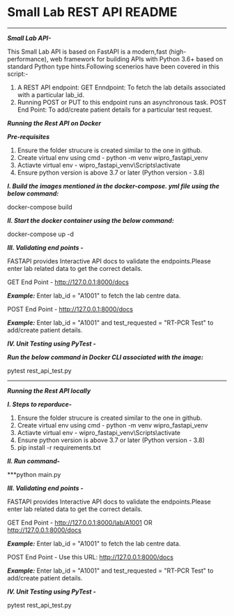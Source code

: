 # Small Lab REST API README
----------------------------

***Small Lab API-***</br>

This Small Lab API is based on FastAPI is a modern,fast (high-performance), web framework for building APIs with Python 3.6+ based on standard Python type hints.Following scenerios have
been covered in this script:-
1. A REST API endpoint: GET Enndpoint: To fetch the lab details associated with a particular lab_id.
2. Running POST or PUT to this endpoint runs an asynchronous task. 
   POST End Point: To add/create patient details for a particular test request.
   
***Running the Rest API on Docker***</br>

***Pre-requisites***</br>

1. Ensure the folder strucure is created similar to the one in github.</br>
2. Create virtual env using cmd - python -m venv wipro_fastapi_venv </br>
3. Actiavte virtual env - wipro_fastapi_venv\Scripts\activate </br>
4. Ensure python version is above 3.7 or later (Python version - 3.8) </br>

***I. Build the images mentioned in the docker-compose. yml file using the below command:***</br>

docker-compose build

***II. Start the docker container using the below command:***</br>

docker-compose up -d

***III. Validating end points -***</br>

FASTAPI provides Interactive API docs to validate the endpoints.Please enter lab related data to get the correct details.

GET End Point -  http://127.0.0.1:8000/docs </br>

***Example:*** Enter lab_id = "A1001" to fetch the lab centre data.
   
POST End Point - http://127.0.0.1:8000/docs </br>

***Example:*** Enter lab_id = "A1001" and test_requested = "RT-PCR Test" to add/create patient details.

***IV. Unit Testing using PyTest -***</br>

***Run the below command in Docker CLI associated with the image:***</br>

pytest rest_api_test.py

--------------------------------------------------------------------------------------------------------------------------------------------------------------------------------------
***Running the Rest API locally***</br>

***I. Steps to reporduce-***
1. Ensure the folder strucure is created similar to the one in github.
2. Create virtual env  using cmd - python -m venv wipro_fastapi_venv
3. Actiavte virtual env - wipro_fastapi_venv\Scripts\activate
4. Ensure python version is above 3.7 or later (Python version - 3.8)
5. pip install -r requirements.txt

***II. Run command-***</br>

***python main.py

***III. Validating end points -***

FASTAPI provides Interactive API docs to validate the endpoints.Please enter lab related data to get the correct details.

GET End Point -  http://127.0.0.1:8000/lab/A1001    OR  http://127.0.0.1:8000/docs </br>

***Example:*** Enter lab_id = "A1001" to fetch the lab centre data.
   
POST End Point - Use this URL: http://127.0.0.1:8000/docs </br>

***Example:*** Enter lab_id = "A1001" and test_requested = "RT-PCR Test" to add/create patient details.

***IV. Unit Testing using PyTest -***

pytest rest_api_test.py
   

   
